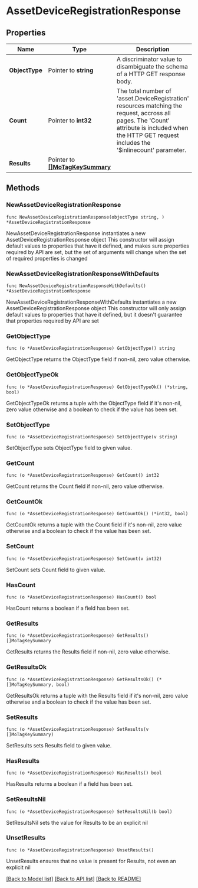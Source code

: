 # AssetDeviceRegistrationResponse

## Properties

Name | Type | Description | Notes
------------ | ------------- | ------------- | -------------
**ObjectType** | Pointer to **string** | A discriminator value to disambiguate the schema of a HTTP GET response body. | 
**Count** | Pointer to **int32** | The total number of &#39;asset.DeviceRegistration&#39; resources matching the request, accross all pages. The &#39;Count&#39; attribute is included when the HTTP GET request includes the &#39;$inlinecount&#39; parameter. | [optional] 
**Results** | Pointer to [**[]MoTagKeySummary**](mo.TagKeySummary.md) |  | [optional] 

## Methods

### NewAssetDeviceRegistrationResponse

`func NewAssetDeviceRegistrationResponse(objectType string, ) *AssetDeviceRegistrationResponse`

NewAssetDeviceRegistrationResponse instantiates a new AssetDeviceRegistrationResponse object
This constructor will assign default values to properties that have it defined,
and makes sure properties required by API are set, but the set of arguments
will change when the set of required properties is changed

### NewAssetDeviceRegistrationResponseWithDefaults

`func NewAssetDeviceRegistrationResponseWithDefaults() *AssetDeviceRegistrationResponse`

NewAssetDeviceRegistrationResponseWithDefaults instantiates a new AssetDeviceRegistrationResponse object
This constructor will only assign default values to properties that have it defined,
but it doesn't guarantee that properties required by API are set

### GetObjectType

`func (o *AssetDeviceRegistrationResponse) GetObjectType() string`

GetObjectType returns the ObjectType field if non-nil, zero value otherwise.

### GetObjectTypeOk

`func (o *AssetDeviceRegistrationResponse) GetObjectTypeOk() (*string, bool)`

GetObjectTypeOk returns a tuple with the ObjectType field if it's non-nil, zero value otherwise
and a boolean to check if the value has been set.

### SetObjectType

`func (o *AssetDeviceRegistrationResponse) SetObjectType(v string)`

SetObjectType sets ObjectType field to given value.


### GetCount

`func (o *AssetDeviceRegistrationResponse) GetCount() int32`

GetCount returns the Count field if non-nil, zero value otherwise.

### GetCountOk

`func (o *AssetDeviceRegistrationResponse) GetCountOk() (*int32, bool)`

GetCountOk returns a tuple with the Count field if it's non-nil, zero value otherwise
and a boolean to check if the value has been set.

### SetCount

`func (o *AssetDeviceRegistrationResponse) SetCount(v int32)`

SetCount sets Count field to given value.

### HasCount

`func (o *AssetDeviceRegistrationResponse) HasCount() bool`

HasCount returns a boolean if a field has been set.

### GetResults

`func (o *AssetDeviceRegistrationResponse) GetResults() []MoTagKeySummary`

GetResults returns the Results field if non-nil, zero value otherwise.

### GetResultsOk

`func (o *AssetDeviceRegistrationResponse) GetResultsOk() (*[]MoTagKeySummary, bool)`

GetResultsOk returns a tuple with the Results field if it's non-nil, zero value otherwise
and a boolean to check if the value has been set.

### SetResults

`func (o *AssetDeviceRegistrationResponse) SetResults(v []MoTagKeySummary)`

SetResults sets Results field to given value.

### HasResults

`func (o *AssetDeviceRegistrationResponse) HasResults() bool`

HasResults returns a boolean if a field has been set.

### SetResultsNil

`func (o *AssetDeviceRegistrationResponse) SetResultsNil(b bool)`

 SetResultsNil sets the value for Results to be an explicit nil

### UnsetResults
`func (o *AssetDeviceRegistrationResponse) UnsetResults()`

UnsetResults ensures that no value is present for Results, not even an explicit nil

[[Back to Model list]](../README.md#documentation-for-models) [[Back to API list]](../README.md#documentation-for-api-endpoints) [[Back to README]](../README.md)


